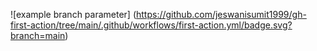 ![example branch parameter] (https://github.com/jeswanisumit1999/gh-first-action/tree/main/.github/workflows/first-action.yml/badge.svg?branch=main)
